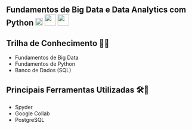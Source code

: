 ##  Fundamentos de Big Data e Data Analytics com Python <img src="https://upload.wikimedia.org/wikipedia/commons/8/8c/SENAI_S%C3%A3o_Paulo_logo.png" height="20"> <img src="https://upload.wikimedia.org/wikipedia/commons/thumb/c/c3/Python-logo-notext.svg/1869px-Python-logo-notext.svg.png" height="30"> <img src="https://upload.wikimedia.org/wikipedia/commons/8/87/Sql_data_base_with_logo.png" height="30">



## Trilha de Conhecimento 🚵‍♂️
- Fundamentos de Big Data
- Fundamentos de Python
- Banco de Dados (SQL)

## Principais Ferramentas Utilizadas 🛠🧰
- Spyder 
- Google Collab
- PostgreSQL
